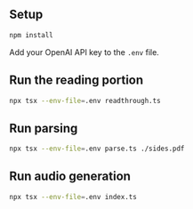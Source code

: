 ## Setup

```bash
npm install
```

Add your OpenAI API key to the `.env` file.

## Run the reading portion

```bash
npx tsx --env-file=.env readthrough.ts
```

## Run parsing

```bash
npx tsx --env-file=.env parse.ts ./sides.pdf
```

## Run audio generation

```bash
npx tsx --env-file=.env index.ts
```
